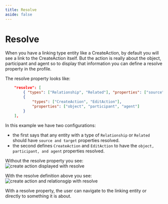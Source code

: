 ```yaml
---
title: Resolve
aside: false
---
```


# Resolve

When you have a linking type entity like a CreateAction, by default you will see a link to the
CreateAction itself. But the action is really about the object, participant and agent so to display
that information you can define a resolve property in the profile.

The resolve property looks like:

```JSON
    "resolve": [
        { "types": ["Relationship", "Related"], "properties": ["source", "target"] },
        {
            "types": ["CreateAction", "EditAction"],
            "properties": ["object", "participant", "agent"]
        }
    ],
```

In this example we have two configurations:

-   the first says that any entity with a type of `Relationship` or `Related` should have
    `source and target` properties resolved.
-   the second defines `CreateAction` and `EditAction` to have the `object, participant, and agent`
    properties resolved.

Without the resolve property you see:
![create action displayed with resolve](/images/profiles/without-resolve-definition.png)

With the resolve definition above you see:
![create action and relationsgip with resolve](/images/profiles/with-resolve-definition.png)

With a resolve property, the user can navigate to the linking entity or directly to something it is
about.

